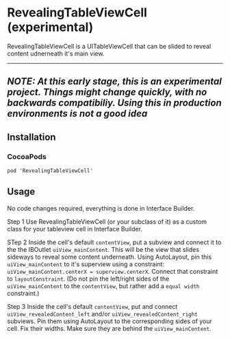 # RevealingTableViewCell (experimental)
RevealingTableViewCell is a UITableViewCell that can be slided to reveal content udnerneath it's main view.

---------
*__NOTE: At this early stage, this is an experimental project. Things might change quickly, with no backwards compatibiliy. Using this in production environments is not a good idea__*
---------



## Installation

### CocoaPods

```
pod 'RevealingTableViewCell'
```


## Usage
No code changes required, everything is done in Interface Builder.

Step 1
Use RevealingTableViewCell (or your subclass of it) as a custom class for your tableview cell in Interface Builder.

STep 2
Inside the cell's default `contentView`, put a subview and connect it to the the IBOutlet `uiView_mainContent`. This will be the view that slides sideways to reveal some content underneath. Using AutoLayout, pin this `uiView_mainContent` to it's superview using a constraint: `uiView_mainContent.centerX = superview.centerX`. Connect that constraint to `layoutConstraint`. (Do not pin the left/right sides of the `uiView_mainContent` to the `contentView`, but rather add a `equal width` constraint.)

Step 3
Inside the cell's default `contentView`, put and connect `uiView_revealedContent_left` and/or `uiView_revealedContent_right` subviews. Pin them using AutoLayout to the corresponding sides of your cell. Fix their widths. Make sure they are behind the `uiView_mainContent`.
